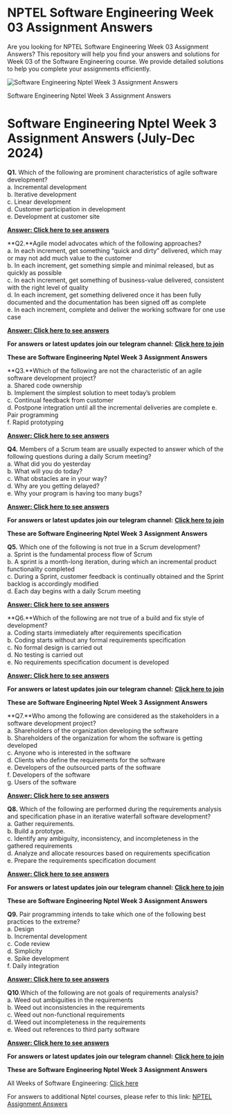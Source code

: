 # NPTEL Software Engineering Week 03 Assignment Answers

Are you looking for NPTEL Software Engineering Week 03 Assignment Answers? This repository will help you find your answers and solutions for Week 03 of the Software Engineering course. We provide detailed solutions to help you complete your assignments efficiently.


![Software Engineering Nptel Week 3 Assignment Answers](https://miro.medium.com/v2/resize:fit:875/1*2KUo_YxLt72oNO4OnC1X7A.jpeg)

Software Engineering Nptel Week 3 Assignment Answers


# Software Engineering Nptel Week 3 Assignment Answers (July-Dec 2024)<a id="410d"></a>

**Q1.** Which of the following are prominent characteristics of agile software development?\
a. Incremental development\
b. Iterative development\
c. Linear development\
d. Customer participation in development\
e. Development at customer site

[**Answer: Click here to see answers**](https://progiez.com/software-engineering-nptel-week-3-assignment-answers)

**Q2.**Agile model advocates which of the following approaches?\
a. In each increment, get something “quick and dirty” delivered, which may or may not add much value to the customer\
b. In each increment, get something simple and minimal released, but as quickly as possible\
с. In each increment, get something of business-value delivered, consistent with the right level of quality\
d. In each increment, get something delivered once it has been fully documented and the documentation has been signed off as complete\
e. In each increment, complete and deliver the working software for one use case

[**Answer: Click here to see answers**](https://progiez.com/software-engineering-nptel-week-3-assignment-answers)

**For answers or latest updates join our telegram channel:** [**Click here to join**](https://telegram.me/nptel_assignments)

**These are Software Engineering Nptel Week 3 Assignment Answers**

**Q3.**Which of the following are not the characteristic of an agile software development project?\
a. Shared code ownership\
b. Implement the simplest solution to meet today’s problem\
с. Continual feedback from customer\
d. Postpone integration until all the incremental deliveries are complete e. Pair programming\
f. Rapid prototyping

[**Answer: Click here to see answers**](https://progiez.com/software-engineering-nptel-week-3-assignment-answers)

**Q4.** Members of a Scrum team are usually expected to answer which of the following questions during a daily Scrum meeting?\
a. What did you do yesterday\
b. What will you do today?\
c. What obstacles are in your way?\
d. Why are you getting delayed?\
e. Why your program is having too many bugs?

[**Answer: Click here to see answers**](https://progiez.com/software-engineering-nptel-week-3-assignment-answers)

**For answers or latest updates join our telegram channel:** [**Click here to join**](https://telegram.me/nptel_assignments)

**These are Software Engineering Nptel Week 3 Assignment Answers**

**Q5.** Which one of the following is not true in a Scrum development?\
a. Sprint is the fundamental process flow of Scrum\
b. A sprint is a month-long iteration, during which an incremental product functionality completed\
c. During a Sprint, customer feedback is continually obtained and the Sprint backlog is accordingly modified\
d. Each day begins with a daily Scrum meeting

[**Answer: Click here to see answers**](https://progiez.com/software-engineering-nptel-week-3-assignment-answers)

**Q6.**Which of the following are not true of a build and fix style of development?\
a. Coding starts immediately after requirements specification\
b. Coding starts without any formal requirements specification\
c. No formal design is carried out\
d. No testing is carried out\
e. No requirements specification document is developed

[**Answer: Click here to see answers**](https://progiez.com/software-engineering-nptel-week-3-assignment-answers)

**For answers or latest updates join our telegram channel:** [**Click here to join**](https://telegram.me/nptel_assignments)

**These are Software Engineering Nptel Week 3 Assignment Answers**

**Q7.**Who among the following are considered as the stakeholders in a software development project?\
a. Shareholders of the organization developing the software\
b. Shareholders of the organization for whom the software is getting developed\
c. Anyone who is interested in the software\
d. Clients who define the requirements for the software\
e. Developers of the outsourced parts of the software\
f. Developers of the software\
g. Users of the software

[**Answer: Click here to see answers**](https://progiez.com/software-engineering-nptel-week-3-assignment-answers)

**Q8.** Which of the following are performed during the requirements analysis and specification phase in an iterative waterfall software development?\
a. Gather requirements.\
b. Build a prototype.\
c. Identify any ambiguity, inconsistency, and incompleteness in the gathered requirements\
d. Analyze and allocate resources based on requirements specification\
e. Prepare the requirements specification document

[**Answer: Click here to see answers**](https://progiez.com/software-engineering-nptel-week-3-assignment-answers)

**For answers or latest updates join our telegram channel:** [**Click here to join**](https://telegram.me/nptel_assignments)

**These are Software Engineering Nptel Week 3 Assignment Answers**

**Q9.** Pair programming intends to take which one of the following best practices to the extreme?\
a. Design\
b. Incremental development\
с. Code review\
d. Simplicity\
e. Spike development\
f. Daily integration

[**Answer: Click here to see answers**](https://progiez.com/software-engineering-nptel-week-3-assignment-answers)

**Q10**.Which of the following are not goals of requirements analysis?\
a. Weed out ambiguities in the requirements\
b. Weed out inconsistencies in the requirements\
c. Weed out non-functional requirements\
d. Weed out incompleteness in the requirements\
e. Weed out references to third party software

[**Answer: Click here to see answers**](https://progiez.com/software-engineering-nptel-week-3-assignment-answers)

**For answers or latest updates join our telegram channel:** [**Click here to join**](https://telegram.me/nptel_assignments)

**These are Software Engineering Nptel Week 3 Assignment Answers**

All Weeks of Software Engineering: [Click here](https://progiez.com/nptel-assignment-answers/software-testing)

For answers to additional Nptel courses, please refer to this link: [NPTEL Assignment Answers](https://progiez.com/nptel-assignment-answers)
